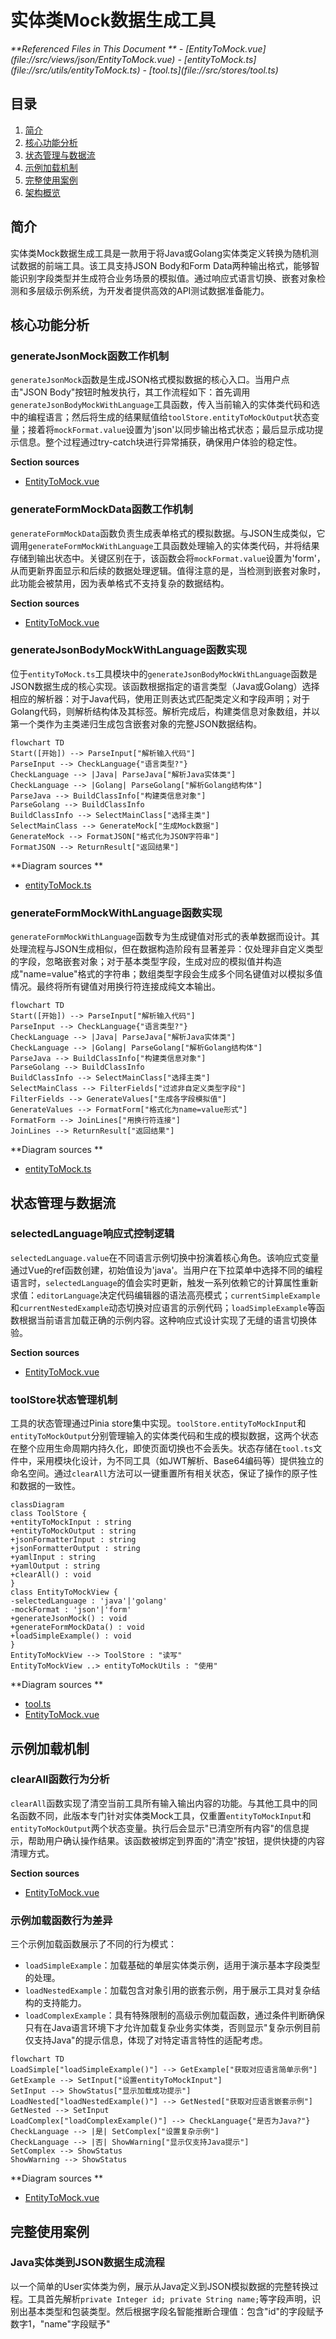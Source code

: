 # 实体类Mock数据生成工具

<cite>
**Referenced Files in This Document **   
- [EntityToMock.vue](file://src/views/json/EntityToMock.vue)
- [entityToMock.ts](file://src/utils/entityToMock.ts)
- [tool.ts](file://src/stores/tool.ts)
</cite>

## 目录
1. [简介](#简介)
2. [核心功能分析](#核心功能分析)
3. [状态管理与数据流](#状态管理与数据流)
4. [示例加载机制](#示例加载机制)
5. [完整使用案例](#完整使用案例)
6. [架构概览](#架构概览)

## 简介
实体类Mock数据生成工具是一款用于将Java或Golang实体类定义转换为随机测试数据的前端工具。该工具支持JSON Body和Form Data两种输出格式，能够智能识别字段类型并生成符合业务场景的模拟值。通过响应式语言切换、嵌套对象检测和多层级示例系统，为开发者提供高效的API测试数据准备能力。

## 核心功能分析

### generateJsonMock函数工作机制
`generateJsonMock`函数是生成JSON格式模拟数据的核心入口。当用户点击"JSON Body"按钮时触发执行，其工作流程如下：首先调用`generateJsonBodyMockWithLanguage`工具函数，传入当前输入的实体类代码和选中的编程语言；然后将生成的结果赋值给`toolStore.entityToMockOutput`状态变量；接着将`mockFormat.value`设置为'json'以同步输出格式状态；最后显示成功提示信息。整个过程通过try-catch块进行异常捕获，确保用户体验的稳定性。

**Section sources**
- [EntityToMock.vue](file://src/views/json/EntityToMock.vue#L337-L349)

### generateFormMockData函数工作机制
`generateFormMockData`函数负责生成表单格式的模拟数据。与JSON生成类似，它调用`generateFormMockWithLanguage`工具函数处理输入的实体类代码，并将结果存储到输出状态中。关键区别在于，该函数会将`mockFormat.value`设置为'form'，从而更新界面显示和后续的数据处理逻辑。值得注意的是，当检测到嵌套对象时，此功能会被禁用，因为表单格式不支持复杂的数据结构。

**Section sources**
- [EntityToMock.vue](file://src/views/json/EntityToMock.vue#L352-L361)

### generateJsonBodyMockWithLanguage函数实现
位于`entityToMock.ts`工具模块中的`generateJsonBodyMockWithLanguage`函数是JSON数据生成的核心实现。该函数根据指定的语言类型（Java或Golang）选择相应的解析器：对于Java代码，使用正则表达式匹配类定义和字段声明；对于Golang代码，则解析结构体及其标签。解析完成后，构建类信息对象数组，并以第一个类作为主类递归生成包含嵌套对象的完整JSON数据结构。

```mermaid
flowchart TD
Start([开始]) --> ParseInput["解析输入代码"]
ParseInput --> CheckLanguage{"语言类型?"}
CheckLanguage --> |Java| ParseJava["解析Java实体类"]
CheckLanguage --> |Golang| ParseGolang["解析Golang结构体"]
ParseJava --> BuildClassInfo["构建类信息对象"]
ParseGolang --> BuildClassInfo
BuildClassInfo --> SelectMainClass["选择主类"]
SelectMainClass --> GenerateMock["生成Mock数据"]
GenerateMock --> FormatJSON["格式化为JSON字符串"]
FormatJSON --> ReturnResult["返回结果"]
```

**Diagram sources **
- [entityToMock.ts](file://src/utils/entityToMock.ts#L397-L429)

### generateFormMockWithLanguage函数实现
`generateFormMockWithLanguage`函数专为生成键值对形式的表单数据而设计。其处理流程与JSON生成相似，但在数据构造阶段有显著差异：仅处理非自定义类型的字段，忽略嵌套对象；对于基本类型字段，生成对应的模拟值并构造成"name=value"格式的字符串；数组类型字段会生成多个同名键值对以模拟多值情况。最终将所有键值对用换行符连接成纯文本输出。

```mermaid
flowchart TD
Start([开始]) --> ParseInput["解析输入代码"]
ParseInput --> CheckLanguage{"语言类型?"}
CheckLanguage --> |Java| ParseJava["解析Java实体类"]
CheckLanguage --> |Golang| ParseGolang["解析Golang结构体"]
ParseJava --> BuildClassInfo["构建类信息对象"]
ParseGolang --> BuildClassInfo
BuildClassInfo --> SelectMainClass["选择主类"]
SelectMainClass --> FilterFields["过滤非自定义类型字段"]
FilterFields --> GenerateValues["生成各字段模拟值"]
GenerateValues --> FormatForm["格式化为name=value形式"]
FormatForm --> JoinLines["用换行符连接"]
JoinLines --> ReturnResult["返回结果"]
```

**Diagram sources **
- [entityToMock.ts](file://src/utils/entityToMock.ts#L441-L488)

## 状态管理与数据流

### selectedLanguage响应式控制逻辑
`selectedLanguage.value`在不同语言示例切换中扮演着核心角色。该响应式变量通过Vue的ref函数创建，初始值设为'java'。当用户在下拉菜单中选择不同的编程语言时，`selectedLanguage`的值会实时更新，触发一系列依赖它的计算属性重新求值：`editorLanguage`决定代码编辑器的语法高亮模式；`currentSimpleExample`和`currentNestedExample`动态切换对应语言的示例代码；`loadSimpleExample`等函数根据当前语言加载正确的示例内容。这种响应式设计实现了无缝的语言切换体验。

**Section sources**
- [EntityToMock.vue](file://src/views/json/EntityToMock.vue#L173-L173)

### toolStore状态管理机制
工具的状态管理通过Pinia store集中实现。`toolStore.entityToMockInput`和`entityToMockOutput`分别管理输入的实体类代码和生成的模拟数据，这两个状态在整个应用生命周期内持久化，即使页面切换也不会丢失。状态存储在`tool.ts`文件中，采用模块化设计，为不同工具（如JWT解析、Base64编码等）提供独立的命名空间。通过`clearAll`方法可以一键重置所有相关状态，保证了操作的原子性和数据的一致性。

```mermaid
classDiagram
class ToolStore {
+entityToMockInput : string
+entityToMockOutput : string
+jsonFormatterInput : string
+jsonFormatterOutput : string
+yamlInput : string
+yamlOutput : string
+clearAll() : void
}
class EntityToMockView {
-selectedLanguage : 'java'|'golang'
-mockFormat : 'json'|'form'
+generateJsonMock() : void
+generateFormMockData() : void
+loadSimpleExample() : void
}
EntityToMockView --> ToolStore : "读写"
EntityToMockView ..> entityToMockUtils : "使用"
```

**Diagram sources **
- [tool.ts](file://src/stores/tool.ts#L0-L368)
- [EntityToMock.vue](file://src/views/json/EntityToMock.vue#L0-L649)

## 示例加载机制

### clearAll函数行为分析
`clearAll`函数实现了清空当前工具所有输入输出内容的功能。与其他工具中的同名函数不同，此版本专门针对实体类Mock工具，仅重置`entityToMockInput`和`entityToMockOutput`两个状态变量。执行后会显示"已清空所有内容"的信息提示，帮助用户确认操作结果。该函数被绑定到界面的"清空"按钮，提供快捷的内容清理方式。

**Section sources**
- [EntityToMock.vue](file://src/views/json/EntityToMock.vue#L364-L368)

### 示例加载函数行为差异
三个示例加载函数展示了不同的行为模式：
- `loadSimpleExample`：加载基础的单层实体类示例，适用于演示基本字段类型的处理。
- `loadNestedExample`：加载包含对象引用的嵌套示例，用于展示工具对复杂结构的支持能力。
- `loadComplexExample`：具有特殊限制的高级示例加载函数，通过条件判断确保只有在Java语言环境下才允许加载复杂业务实体类，否则显示"复杂示例目前仅支持Java"的提示信息，体现了对特定语言特性的适配考虑。

```mermaid
flowchart TD
LoadSimple["loadSimpleExample()"] --> GetExample["获取对应语言简单示例"]
GetExample --> SetInput["设置entityToMockInput"]
SetInput --> ShowStatus["显示加载成功提示"]
LoadNested["loadNestedExample()"] --> GetNested["获取对应语言嵌套示例"]
GetNested --> SetInput
LoadComplex["loadComplexExample()"] --> CheckLanguage{"是否为Java?"}
CheckLanguage --> |是| SetComplex["设置复杂示例"]
CheckLanguage --> |否| ShowWarning["显示仅支持Java提示"]
SetComplex --> ShowStatus
ShowWarning --> ShowStatus
```

**Diagram sources **
- [EntityToMock.vue](file://src/views/json/EntityToMock.vue#L371-L401)

## 完整使用案例

### Java实体类到JSON数据生成流程
以一个简单的User实体类为例，展示从Java定义到JSON模拟数据的完整转换过程。工具首先解析`private Integer id; private String name;`等字段声明，识别出基本类型和包装类型。然后根据字段名智能推断合理值：包含"id"的字段赋予数字1，"name"字段赋予"